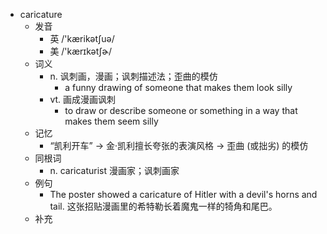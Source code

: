 - caricature
  - 发音
    - 英 /'kærikətʃuə/
    - 美 /'kærɪkətʃɚ/
  - 词义
    - n. 讽刺画，漫画；讽刺描述法；歪曲的模仿
      - a funny drawing of someone that makes them look silly
    - vt. 画成漫画讽刺
      - to draw or describe someone or something in a way that makes them seem silly
  - 记忆
    - “凯利开车” → 金·凯利擅长夸张的表演风格 → 歪曲 (或拙劣) 的模仿
  - 同根词
    - n. caricaturist 漫画家；讽刺画家
  - 例句
    - The poster showed a caricature of Hitler with a devil's horns and tail. 这张招贴漫画里的希特勒长着魔鬼一样的犄角和尾巴。
  - 补充